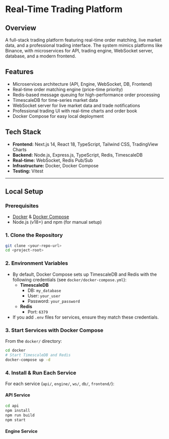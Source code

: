 # Real-Time Trading Platform

## Overview
A full-stack trading platform featuring real-time order matching, live market data, and a professional trading interface. The system mimics platforms like Binance, with microservices for API, trading engine, WebSocket server, database, and a modern frontend.

## Features
- Microservices architecture (API, Engine, WebSocket, DB, Frontend)
- Real-time order matching engine (price-time priority)
- Redis-based message queuing for high-performance order processing
- TimescaleDB for time-series market data
- WebSocket server for live market data and trade notifications
- Professional trading UI with real-time charts and order book
- Docker Compose for easy local deployment

## Tech Stack
- **Frontend:** Next.js 14, React 18, TypeScript, Tailwind CSS, TradingView Charts
- **Backend:** Node.js, Express.js, TypeScript, Redis, TimescaleDB
- **Real-time:** WebSocket, Redis Pub/Sub
- **Infrastructure:** Docker, Docker Compose
- **Testing:** Vitest

---

## Local Setup

### Prerequisites
- [Docker](https://www.docker.com/get-started) & [Docker Compose](https://docs.docker.com/compose/)
- Node.js (v18+) and npm (for manual setup)

### 1. Clone the Repository
```bash
git clone <your-repo-url>
cd <project-root>
```

### 2. Environment Variables
- By default, Docker Compose sets up TimescaleDB and Redis with the following credentials (see `docker/docker-compose.yml`):
  - **TimescaleDB**
    - DB: `my_database`
    - User: `your_user`
    - Password: `your_password`
  - **Redis**
    - Port: `6379`
- If you add `.env` files for services, ensure they match these credentials.

### 3. Start Services with Docker Compose
From the `docker/` directory:
```bash
cd docker
# Start TimescaleDB and Redis
docker-compose up -d
```

### 4. Install & Run Each Service
For each service (`api/`, `engine/`, `ws/`, `db/`, `frontend/`):

#### API Service
```bash
cd api
npm install
npm run build
npm start
```

#### Engine Service
```